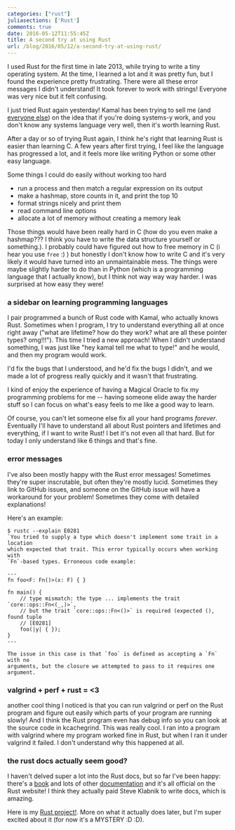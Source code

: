 ```yaml
---
categories: ["rust"]
juliasections: ['Rust']
comments: true
date: 2016-05-12T11:55:45Z
title: A second try at using Rust
url: /blog/2016/05/12/a-second-try-at-using-rust/
---
```


I used Rust for the first time in late 2013, while trying to write a tiny operating system. At the time, I learned a lot and it was pretty fun, but I found the experience pretty frustrating. There were all these error messages I didn't understand! It took forever to work with strings! Everyone was very nice but it felt confusing.

I just tried Rust again yesterday! Kamal has been trying to sell me (and [everyone else](http://kamalmarhubi.com/blog/2016/04/13/rust-nix-easier-unix-systems-programming-3/)) on the idea that if you're doing systems-y work, and you don't know any systems language very well, then it's worth learning Rust.

After a day or so of trying Rust again, I think he's right that learning Rust is easier than learning C. A few years after first trying, I feel like the language has progressed a lot, and it feels more like writing Python or some other easy language.

Some things I could do easily without working too hard

* run a process and then match a regular expression on its output
* make a hashmap, store counts in it, and print the top 10
* format strings nicely and print them
* read command line options
* allocate a lot of memory without creating a memory leak

Those things would have been really hard in C (how do you even make a hashmap???
I think you have to write the data structure yourself or something.). I probably could have figured out how to free memory in C (i hear you use `free` :) ) but honestly I don't know how to write C and it's very likely it would have turned into an unmaintainable mess. The things were
maybe slightly harder to do than in Python (which is a programming language that
I actually know), but I think not way way way harder. I was surprised at how easy they were!

### a sidebar on learning programming languages

I pair programmed a bunch of Rust code with Kamal, who actually knows Rust. Sometimes when I program, I try to understand everything all at once right away ("what are lifetime? how do they work? what are all these pointer types? omg!!!"). This time I tried a new approach! When I didn't understand something, I was just like "hey kamal tell me what to type!" and he would, and then my program would work.

I'd fix the bugs that I understood, and he'd fix the bugs I didn't, and we made a lot of progress really quickly and it wasn't that frustrating.

I kind of enjoy the experience of having a Magical Oracle to fix my programming problems for me -- having someone elide away the harder stuff so I can focus on what's easy feels to me like a good way to learn.

Of course, you can't let someone else fix all your hard programs *forever*. Eventually I'll have to understand all about Rust pointers and lifetimes and everything, if I want to write Rust! I bet it's not even all that hard. But for today I only understand like 6 things and that's fine.

### error messages

I've also been mostly happy with the Rust error messages! Sometimes they're super inscrutable, but often they're mostly lucid. Sometimes they link to GitHub issues, and someone on the GitHub issue will have a workaround for your problem! Sometimes they come with detailed explanations!

Here's an example:

```
$ rustc --explain E0281
`You tried to supply a type which doesn't implement some trait in a location
which expected that trait. This error typically occurs when working with
`Fn`-based types. Erroneous code example:

---
fn foo<F: Fn()>(x: F) { }

fn main() {
    // type mismatch: the type ... implements the trait `core::ops::Fn<(_,)>`,
    // but the trait `core::ops::Fn<()>` is required (expected (), found tuple
    // [E0281]
    foo(|y| { });
}
---

The issue in this case is that `foo` is defined as accepting a `Fn` with no
arguments, but the closure we attempted to pass to it requires one argument.

```

### valgrind + perf + rust = <3

another cool thing I noticed is that you can run valgrind or perf on the Rust program and figure out easily which parts of your program are running slowly! And I think the Rust program even has debug info so you can look at the source code in kcachegrind. This was really cool. I ran into a program with valgrind where my program worked fine in Rust, but when I ran it under valgrind it failed. I don't understand why this happened at all.

### the rust docs actually seem good?

I haven't delved super a lot into the Rust docs, but so far I've been happy: there's a [book](https://doc.rust-lang.org/book/) and lots of other [documentation](https://www.rust-lang.org/documentation.html) and it's all official on the Rust website! I think they actually paid Steve Klabnik to write docs, which is amazing.

Here is my [Rust project!](https://github.com/jvns/ruby-stacktrace). More on what it actually does later, but I'm super excited about it (for now it's a MYSTERY :D :D).